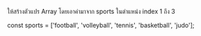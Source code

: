ให้สร้างตัวแปร Array โดยเอาค่ามาจาก sports ในตำแหน่ง index 1 ถึง 3


const sports = ['football', 'volleyball', 'tennis', 'basketball', 'judo'];

